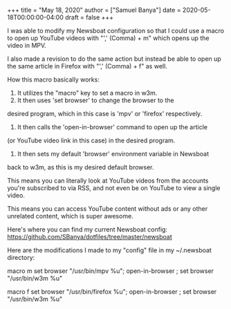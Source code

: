 +++
title = "May 18, 2020"
author = ["Samuel Banya"]
date = 2020-05-18T00:00:00-04:00
draft = false
+++

I was able to modify my Newsboat configuration so that I could use a
macro to open up YouTube videos with "',' (Comma) + m" which opens
up the video in MPV.

I also made a revision to do the same action but instead be able
to open up the same article in Firefox with "',' (Comma) + f" as
well.

How this macro basically works:

1.  It utilizes the "macro" key to set a macro in w3m.
2.  It then uses 'set browser' to change the browser to the

desired program, which in this case is 'mpv' or 'firefox' respectively.

1.  It then calls the 'open-in-browser' command to open up the article

(or YouTube video link in this case) in the desired program.

1.  It then sets my default 'browser' environment variable in Newsboat

back to w3m, as this is my desired default browser.

This means you can literally look at YouTube videos from the accounts
you're subscribed to via RSS, and not even be on YouTube to view a
single video.

This means you can access YouTube content without ads or any other
unrelated content, which is super awesome.

Here's where you can find my current Newsboat config:
<https://github.com/SBanya/dotfiles/tree/master/newsboat>

Here are the modifications I made to my "config" file in my
~/.newsboat directory:

macro m set browser "/usr/bin/mpv %u"; open-in-browser ; set browser "/usr/bin/w3m %u"

macro f set browser "/usr/bin/firefox %u"; open-in-browser ; set browser "/usr/bin/w3m %u"